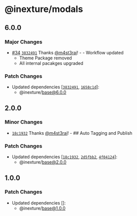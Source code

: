 # @inexture/modals

## 6.0.0

### Major Changes

- [#34](https://github.com/inexture-solutions/inxui/pull/34) [`3832491`](https://github.com/inexture-solutions/inxui/commit/383249199986297c3629b13d25f8ee6f2b051d65) Thanks [@m4st3rai](https://github.com/m4st3rai)! - - Workflow updated
  - Theme Package removed
  - All internal pacakges upgraded

### Patch Changes

- Updated dependencies [[`3832491`](https://github.com/inexture-solutions/inxui/commit/383249199986297c3629b13d25f8ee6f2b051d65), [`1658c1d`](https://github.com/inexture-solutions/inxui/commit/1658c1d5d6d029f428af5282e32275fc9f72c70e)]:
  - @inexture/base@6.0.0

## 2.0.0

### Minor Changes

- [`18c1932`](https://github.com/inexture-solutions/inxui/commit/18c19327b1568985ec004c0aac632e8b771b4dfc) Thanks [@m4st3rai](https://github.com/m4st3rai)! - ## Auto Tagging and Publish

### Patch Changes

- Updated dependencies [[`18c1932`](https://github.com/inexture-solutions/inxui/commit/18c19327b1568985ec004c0aac632e8b771b4dfc), [`2d5fbb2`](https://github.com/inexture-solutions/inxui/commit/2d5fbb2f54f0a2a981dd6fac6db4f5db1b505d3a), [`4f04124`](https://github.com/inexture-solutions/inxui/commit/4f04124021d59d5a36a98b1aa99ed95148179116)]:
  - @inexture/base@2.0.0

## 1.0.0

### Patch Changes

- Updated dependencies []:
  - @inexture/base@1.0.0
